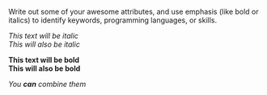 Write out some of your awesome attributes, and use emphasis (like bold or italics) to identify keywords, programming languages, or skills. 

*This text will be italic* <br />
_This will also be italic_

**This text will be bold** <br />
__This will also be bold__

_You **can** combine them_
